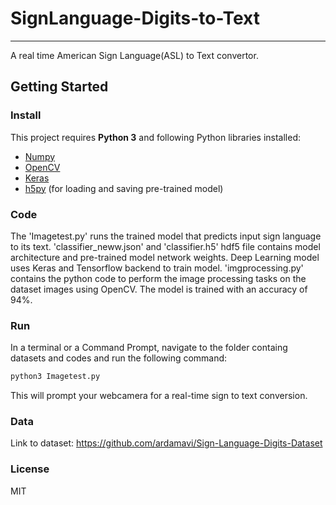 # SignLanguage-Digits-to-Text
--------------------------------------------------------------------------------------------------------------

A real time American Sign Language(ASL) to Text convertor.

## Getting Started

### Install

This project requires **Python 3** and following Python libraries installed:
* [Numpy](http://www.numpy.org/)
* [OpenCV](https://opencv.org/)
* [Keras](https://keras.io/)
* [h5py](https://www.h5py.org/) (for loading and saving pre-trained model)

### Code

The 'Imagetest.py' runs the trained model that predicts input sign language to its text. 'classifier_neww.json' and 'classifier.h5' hdf5 file contains model architecture and pre-trained model network weights. Deep Learning model uses Keras and Tensorflow backend to train model. 'imgprocessing.py' contains the python code to perform the image processing tasks on the dataset images using OpenCV. The model is trained with an accuracy of 94%.

### Run

In a terminal or a Command Prompt, navigate to the folder containg datasets and codes and run the following command:
```bash
python3 Imagetest.py
``` 
This will prompt your webcamera for a real-time sign to text conversion.

### Data 
Link to dataset: https://github.com/ardamavi/Sign-Language-Digits-Dataset

### License
MIT







